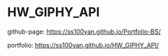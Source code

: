 # HW_GIPHY_API

 github-page: https://ss100yan.github.io/Portfolio-BS/

 portfolio:  https://ss100yan.github.io/HW_GIPHY_API/
